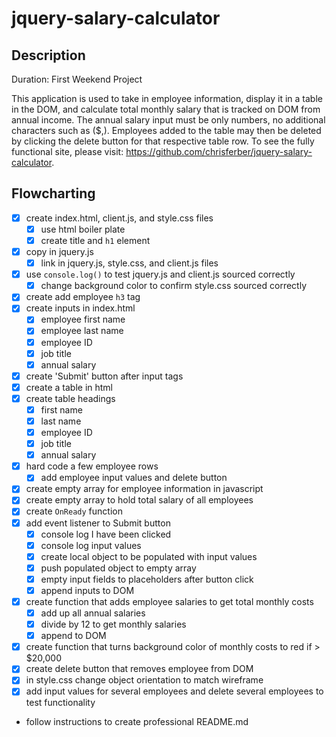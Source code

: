 # jquery-salary-calculator

## Description

Duration: First Weekend Project

This application is used to take in employee information, display it in a table in the DOM, and calculate total monthly salary that is tracked on DOM from annual income.
The annual salary input must be only numbers, no additional characters such as ($,). Employees added to the table may then be deleted by clicking the delete button for that respective table row. To see the fully functional site, please visit: https://github.com/chrisferber/jquery-salary-calculator.

## Flowcharting
- [X] create index.html, client.js, and style.css files
    - [X] use html boiler plate
    - [X] create title and `h1` element
- [X] copy in jquery.js
    - [X] link in jquery.js, style.css, and client.js files
- [X] use `console.log()` to test jquery.js and client.js sourced correctly
    - [X] change background color to confirm style.css sourced correctly
- [X] create add employee `h3` tag
- [X] create inputs in index.html
    - [X] employee first name
    - [X] employee last name
    - [X] employee ID
    - [X] job title
    - [X] annual salary
- [X] create 'Submit' button after input tags
- [X] create a table in html
- [X] create table headings
    - [X] first name
    - [X] last name
    - [X] employee ID
    - [X] job title
    - [X] annual salary
- [X] hard code a few employee rows
    - [X] add employee input values and delete button
- [X] create empty array for employee information in javascript
- [X] create empty array to hold total salary of all employees
- [X] create `OnReady` function
- [X] add event listener to Submit button
    - [X] console log I have been clicked
    - [X] console log input values
    - [X] create local object to be populated with input values
    - [X] push populated object to empty array
    - [X] empty input fields to placeholders after button click
    - [X] append inputs to DOM
- [X] create function that adds employee salaries to get total monthly costs
    - [X] add up all annual salaries
    - [X] divide by 12 to get monthly salaries
    - [X] append to DOM
- [X] create function that turns background color of monthly costs to red if > $20,000
- [X] create delete button that removes employee from DOM
- [X] in style.css change object orientation to match wireframe
- [X] add input values for several employees and delete several employees to test functionality
- follow instructions to create professional README.md

